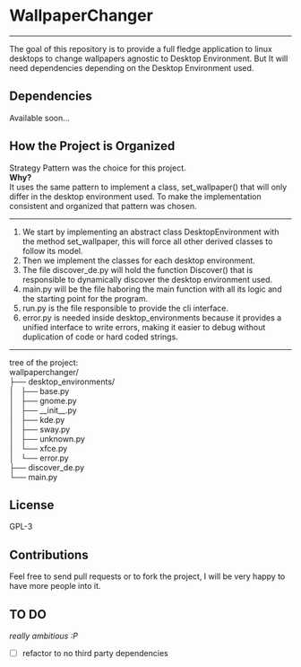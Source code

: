# WallpaperChanger
***
The goal of this repository is to provide a full fledge application to linux desktops to change wallpapers agnostic to Desktop Environment. But It will need dependencies depending on the Desktop Environment used.

## Dependencies

Available soon...

## How the Project is Organized

Strategy Pattern was the choice for this project.  
**Why?**  
It uses the same pattern to implement a class, set\_wallpaper() that will only differ in the desktop environment used. To make the implementation consistent and organized that pattern was chosen.  

***

1. We start by implementing an abstract class DesktopEnvironment with the method set\_wallpaper, this will force all other derived classes to follow its model.  
2. Then we implement the classes for each desktop environment.  
3. The file discover\_de.py will hold the function Discover() that is responsible to dynamically discover the desktop environment used.  
4. main.py will be the file haboring the main function with all its logic and the starting point for the program.  
5. run.py is the file responsible to provide the cli interface.
6. error.py is needed inside desktop\_environments because it provides a unified interface to write errors, making it easier to debug without duplication of code or hard coded strings.

***

tree of the project:  
wallpaperchanger/  
├── desktop\_environments/  
│   ├── base.py  
│   ├── gnome.py  
│   ├── \_\_init\_\_.py  
│   ├── kde.py  
│   ├── sway.py  
│   ├── unknown.py  
│   └── xfce.py  
│   └── error.py  
├── discover\_de.py  
└── main.py  

## License

GPL-3

## Contributions

Feel free to send pull requests or to fork the project, I will be very happy to have more people into it.

## TO DO
_really ambitious :P_  
- [ ] refactor to no third party dependencies
